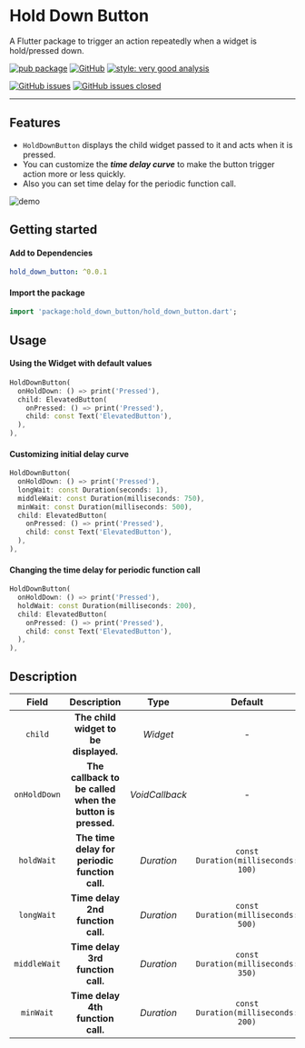 # Hold Down Button

A Flutter package to trigger an action repeatedly when a widget is hold/pressed down.

[![pub package][package_svg]](https://pub.dev/packages/hold_down_button)
[![GitHub][license_svg]](LICENSE)
[![style: very good analysis][lints_svg]](https://pub.dev/packages/very_good_analysis)

[![GitHub issues][issues_svg]](https://github.com/OutdatedGuy/hold_down_button/issues)
[![GitHub issues closed][issues_closed_svg]](https://github.com/OutdatedGuy/hold_down_button/issues?q=is%3Aissue+is%3Aclosed)

<hr />

## Features

- `HoldDownButton` displays the child widget passed to it and acts when it is pressed.
- You can customize the **_time delay curve_** to make the button trigger action more or less quickly.
- Also you can set time delay for the periodic function call.

![demo](https://user-images.githubusercontent.com/74326345/169374847-98cb7ba5-22d3-4347-b479-4f34fe77c501.gif)

## Getting started

#### Add to Dependencies

```yaml
hold_down_button: ^0.0.1
```

#### Import the package

```dart
import 'package:hold_down_button/hold_down_button.dart';
```

## Usage

#### Using the Widget with default values

```dart
HoldDownButton(
  onHoldDown: () => print('Pressed'),
  child: ElevatedButton(
    onPressed: () => print('Pressed'),
    child: const Text('ElevatedButton'),
  ),
),
```

#### Customizing initial delay curve

```dart
HoldDownButton(
  onHoldDown: () => print('Pressed'),
  longWait: const Duration(seconds: 1),
  middleWait: const Duration(milliseconds: 750),
  minWait: const Duration(milliseconds: 500),
  child: ElevatedButton(
    onPressed: () => print('Pressed'),
    child: const Text('ElevatedButton'),
  ),
),
```

#### Changing the time delay for periodic function call

```dart
HoldDownButton(
  onHoldDown: () => print('Pressed'),
  holdWait: const Duration(milliseconds: 200),
  child: ElevatedButton(
    onPressed: () => print('Pressed'),
    child: const Text('ElevatedButton'),
  ),
),
```

## Description

|    Field     |                        Description                        |    Type    |               Default               |
| :----------: | :-------------------------------------------------------: | :--------: | :---------------------------------: |
|   `child`    |           **The child widget to be displayed.**           |  _Widget_  |                  -                  |
| `onHoldDown` | **The callback to be called when the button is pressed.** | _VoidCallback_ |                  -                  |
|  `holdWait`  |      **The time delay for periodic function call.**       | _Duration_ | `const Duration(milliseconds: 100)` |
|  `longWait`  |             **Time delay 2nd function call.**             | _Duration_ | `const Duration(milliseconds: 500)` |
| `middleWait` |             **Time delay 3rd function call.**             | _Duration_ | `const Duration(milliseconds: 350)` |
|  `minWait`   |             **Time delay 4th function call.**             | _Duration_ | `const Duration(milliseconds: 200)` |

<!-- Badges URLs -->

[package_svg]: https://img.shields.io/pub/v/hold_down_button.svg?color=blueviolet
[license_svg]: https://img.shields.io/github/license/OutdatedGuy/hold_down_button.svg?color=purple
[lints_svg]: https://img.shields.io/badge/style-very_good_analysis-B22C89.svg
[issues_svg]: https://img.shields.io/github/issues/OutdatedGuy/hold_down_button.svg
[issues_closed_svg]: https://img.shields.io/github/issues-closed/OutdatedGuy/hold_down_button.svg?color=green
